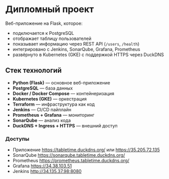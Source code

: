 # Дипломный проект

Веб-приложение на Flask, которое:
- подключается к PostgreSQL
- отображает таблицу пользователей
- показывает информацию через REST API (`/users`, `/health`)
- интегрировано с Jenkins, SonarQube, Grafana, Prometheus
- развёрнуто в Kubernetes (GKE) с поддержкой HTTPS через DuckDNS

## Стек технологий

- **Python (Flask)** — основное веб-приложение
- **PostgreSQL** — база данных
- **Docker / Docker Compose** — контейнеризация
- **Kubernetes (GKE)** — оркестрация
- **Terraform** — инфраструктура как код
- **Jenkins** — CI/CD пайплайн
- **Prometheus + Grafana** — мониторинг
- **SonarQube** — анализ кода
- **DuckDNS + Ingress + HTTPS** — внешний доступ

### Доступы

- Приложение	https://tabletime.duckdns.org/ или https://35.205.72.135
- SonarQube	https://sonarqube.tabletime.duckdns.org/
- Prometheus	https://prometheus.tabletime.duckdns.org/
- Grafana	https://34.38.103.51
- Jenkins	http://34.135.37.98:8080
